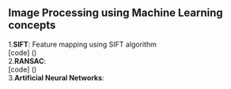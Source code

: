 <h2> Image Processing using Machine Learning concepts</h2>
  
1.**SIFT**: Feature mapping using SIFT algorithm<br>
[code] ()<br>
2.**RANSAC**: <br>
[code] ()<br>
3.**Artificial Neural Networks**:<br>

